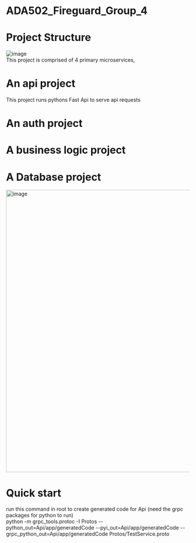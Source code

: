 # ADA502_Fireguard_Group_4

# Project Structure
![image](https://github.com/user-attachments/assets/42c0afe2-7434-40c5-97c0-7dc7eaeeb512)<br>
This project is comprised of 4 primary microservices, 
# An api project
This project runs pythons Fast Api to serve api requests
# An auth project
# A business logic project
# A Database project
<img width="772" alt="image" src="https://github.com/user-attachments/assets/9e81b259-ca86-4a1d-853f-7f85bde95520" /><br>



# Quick start
run this command in root to create generated code for Api (need the grpc packages for python to run) <br>
python -m grpc_tools.protoc -I Protos --python_out=Api/app/generatedCode --pyi_out=Api/app/generatedCode --grpc_python_out=Api/app/generatedCode Protos/TestService.proto

